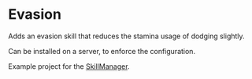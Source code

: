 # Evasion

Adds an evasion skill that reduces the stamina usage of dodging slightly.

Can be installed on a server, to enforce the configuration.

Example project for the [SkillManager](https://github.com/blaxxun-boop/SkillManager).